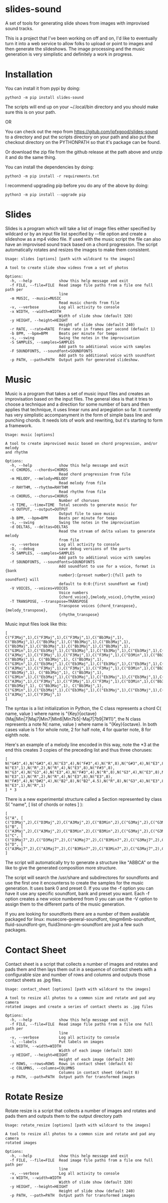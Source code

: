 # slides-sound
A set of tools for generating slide shows from images with improvised sound tracks.

This is a project that I've been working on off and on, I'd like to eventually turn it into a web service to allow folks to upload or point to images and then generate the slideshows. The image processing and the music generation is very simplistic and definitely a work in progress.

Installation
==================================================================================

You can install it from pypi by doing:
    
    python3 -m pip install slides-sound

The scripts will end up on your ~/.local/bin directory and you should make sure this is on your path.

OR

You can check out the repo from https://gitub.com/jpfxgood/slides-sound to a directory and put the scripts directory on your path and also put the checkout directory on the PYTHONPATH so that it's package can be found.

Or download the zip file from the github release at the path above and unzip it and do the same thing.

You can install the dependencies by doing:

    python3 -m pip install -r requirements.txt

I recommend upgrading pip before you do any of the above by doing:

    python3 -m pip install --upgrade pip


Slides
==================================================================================

Slides is a program which will take a list of image files either specified by wildcard or by an input file list specified by --file option and create a slideshow as a mp4 video file. If used with the music script the file can also have an improvised sound track based on a chord progression. The script automatically rotates and resizes the images to make them consistent.

    Usage: slides [options] [path with wildcard to the images]

    A tool to create slide show videos from a set of photos

    Options:
      -h, --help            show this help message and exit
      -f FILE, --file=FILE  Read image file paths from a file one full path per
                            line
      -m MUSIC, --music=MUSIC
                            Read music chords from file
      -v, --verbose         Log all activity to console
      -x WIDTH, --width=WIDTH
                            Width of slide show (default 320)
      -y HEIGHT, --height=HEIGHT
                            Height of slide show (default 240)
      -r RATE, --rate=RATE  Frame rate in frames per second (default 1)
      -b BPM, --bpm=BPM     Beats per minute for tempo
      -s, --swing           Swing the notes in the improvisation
      -S SAMPLES, --samples=SAMPLES
                            Add path to additional voice with samples
      -F SOUNDFONTS, --soundfont=SOUNDFONTS
                            Add path to additional voice with soundfont
      -p PATH, --path=PATH  Output path for generated slideshow.

Music
=================================================================================

Music is a program that takes a set of music input files and creates an improvisation based on the input files. The general idea is that it tries to choose a technique and a direction for some number of bars and then applies that technique, it uses linear runs and arpegiation so far. It currently has very simplistic accompanyment in the form of simple bass line and punching chords. It needs lots of work and rewriting, but it's starting to form a framework.

    Usage: music [options]

    A tool to create improvised music based on chord progression, and/or melody
    and rhythm

    Options:
      -h, --help            show this help message and exit
      -c CHORDS, --chords=CHORDS
                            Read chord progression from file
      -m MELODY, --melody=MELODY
                            Read melody from file
      -r RHYTHM, --rhythm=RHYTHM
                            Read rhythm from file
      -n CHORUS, --chorus=CHORUS
                            Number of choruses
      -t TIME, --time=TIME  Total seconds to generate music for
      -o OUTPUT, --output=OUTPUT
                            Output file to save music
      -b BPM, --bpm=BPM     Beats per minute for tempo
      -s, --swing           Swing the notes in the improvisation
      -d DELTAS, --deltas=DELTAS
                            Read the stream of delta values to generate melody
                            from file
      -v, --verbose         Log all activity to console
      -D, --debug           save debug versions of the parts
      -S SAMPLES, --samples=SAMPLES
                            Add path to additional voice with samples
      -f SOUNDFONTS, --soundfonts=SOUNDFONTS
                            Add soundfont to use for a voice, format is {bank
                            number}:{preset number}:{full path to soundfont} will
                            default to 0:0:{first soundfont we find}
      -V VOICES, --voices=VOICES
                            Voice numbers
                            {chord_voice},{melody_voice},{rhythm_voice}
      -T TRANSPOSE, --transpose=TRANSPOSE
                            Transpose voices {chord_transpose},{melody_transpose},
                            {rhythm_transpose}

Music input files look like this:

    [
    C("F3Maj",1),C("F3Maj",1),C("F3Maj",1),C("Bb3Maj",1),
    C("Bb3Maj",1),C("Bb3Maj",1),C("Bb3Maj",1),C("Bb3Maj",1),
    C("Bb3Maj",1),C("Bb3Maj",1),C("Bb3Maj",1),C("Bb3Maj",1),
    C("G3Min",1),C("Eb3Maj",1),C("Eb3Maj",1),C("Eb3Maj",1),C("Eb3Maj",1),C("Eb3Maj",1),
    C("A3Maj",1),C("F3Maj",1),C("F3Maj",1),C("F3Maj",1),C("D3Min",1),C("Bb3Maj",1),C("Bb3Maj",1), C("Bb3Maj",1), C("Bb3Maj",1), C("Bb3Maj",1),
    C("G3Min",1),C("Eb3Maj",1),C("Eb3Maj",1),C("Eb3Maj",1),C("Eb3Maj",1),C("Eb3Maj",1),
    C("A3Maj",1),C("F3Maj",1),C("F3Maj",1),C("F3Maj",1),C("D3Min",1),C("Bb3Maj",1),C("Bb3Maj",1), C("Bb3Maj",1), C("Bb3Maj",1), C("Bb3Maj",1),
    C("G3Min",1),C("Eb3Maj",1),C("Eb3Maj",1),C("Eb3Maj",1),C("Eb3Maj",1),C("Eb3Maj",1),
    C("A3Maj",1),C("F3Maj",1),C("F3Maj",1),C("F3Maj",1),C("D3Min",1),C("Bb3Maj",1),C("Bb3Maj",1), C("Bb3Maj",1), C("Bb3Maj",1), C("Bb3Maj",1),
    C("G3Min",1),C("Eb3Maj",1),C("Eb3Maj",1),C("Eb3Maj",1),C("Eb3Maj",1),C("Eb3Maj",1),
    C("A3Maj",1),C("F3Maj",1)
    ]

The syntax is a list initialization in Python, the C class represents a chord  C( name, value ) where name is "{Key}{octave}{Maj|Min|7|Maj7|Min7|Min6|Min7b5|-Maj7|7b9|7#11}", the N class represents a note N( name, value ) where name is "{Key}{octave}. In both cases value is 1 for whole note, 2 for half note, 4 for quarter note, 8 for eighth note.

Here's an example of a melody line encoded in this way, note the *3 at the end this creates 3 copies of the preceding list and thus three choruses:

    [
    N("G#3",4),N("G#3",4),N("E3",4),N("F#3",4),N("R",8),N("G#3",4),N("E3",8),N("G#3",4),N("E3",8),N("E3",8),
    N("E3",1),N("R",2),N("R",4),N("E3",8),N("F#3",8),
    N("G3",4),N("G3",4),N("E3",4),N("F#3",4),N("R",8),N("G3",4),N("E3",8),N("G3",4),N("F#3",4),
    N("E3",1),N("R",2),N("R",4),N("E3",8),N("E3",8),
    N("F#3",4),N("D#2",4),N("B2",8),N("B2",4.5),N("R",8),N("G3",4),N("E3",8),N("G3",4),N("F#3",4),
    N("E3",1),N("R",1)
    ] * 3

There is a new experimental structure called a Section represented by class S( "name", [ list of chords or notes ] ):

    [
    S("A", [ C("D3Maj",2),C("D3Maj",2),C("A3Maj",2),C("B3Min",2),C("G3Maj",2),C("G3Maj",2)]),
    S("B", [ C("A3Maj",2),C("A3Maj",2),C("B3Min",2),C("B3Min",2),C("G3Maj",2),C("G3Maj",2)]),
    S("C", [ C("D3Maj7",2),C("D3Maj7",2),C("A3Maj7",2),C("B3Min7",2),C("G3Maj7",2),C("G3Maj7",2)]),
    S("D", [ C("A3Maj7",2),C("A3Maj7",2),C("B3Min7",2),C("B3Min7",2),C("G3Maj7",2),C("G3Maj7",2)])
    ]

The script will automatically try to generate a structure like "ABBCA" or the like to give the generated composition more structure.

The script will search the /usr/share and subdirectores for soundfonts and use the first one it encounterss to create the samples for the music generation. It uses bank 0 and preset 0. If you use the -f option you can have it use any specific soundfont, bank and preset you want. Each -f option creates a new voice numbered from 0 you can use the -V option to assign them to the different parts of the music generation.

If you are looking for soundfonts there are a number of them available packaged for linux: musecore-general-soundfont, timgm6mb-soundfont, fluid-soundfont-gm, fluid3mono-gm-soundfont are just a few such packages.

Contact Sheet
=================================================================================

Contact sheet is a script that collects a number of images and rotates and pads them and then lays them out in a sequence of contact sheets with a configurable size and number of rows and columns and outputs those contact sheets as .jpg files.

    Usage: contact_sheet [options] [path with wildcard to the images]

    A tool to resize all photos to a common size and rotate and pad any camera
    rotated images and create a series of contact sheets as .jpg files

    Options:
      -h, --help            show this help message and exit
      -f FILE, --file=FILE  Read image file paths from a file one full path per
                            line
      -v, --verbose         Log all activity to console
      -l, --labels          Put labels on images
      -x WIDTH, --width=WIDTH
                            Width of each image (default 320)
      -y HEIGHT, --height=HEIGHT
                            Height of each image (default 240)
      -r ROWS, --rows=ROWS  Rows in contact sheet (default 6)
      -c COLUMNS, --columns=COLUMNS
                            Columns in contact sheet (default 8)
      -p PATH, --path=PATH  Output path for transformed images

Rotate Resize
=================================================================================

Rotate resize is a script that collects a number of images and rotates and pads them and outputs them to the output directory path

    Usage: rotate_resize [options] [path with wildcard to the images]

    A tool to resize all photos to a common size and rotate and pad any camera
    rotated images

    Options:
      -h, --help            show this help message and exit
      -f FILE, --file=FILE  Read image file paths from a file one full path per
                            line
      -v, --verbose         Log all activity to console
      -x WIDTH, --width=WIDTH
                            Width of slide show (default 320)
      -y HEIGHT, --height=HEIGHT
                            Height of slide show (default 240)
      -p PATH, --path=PATH  Output path for transformed images
